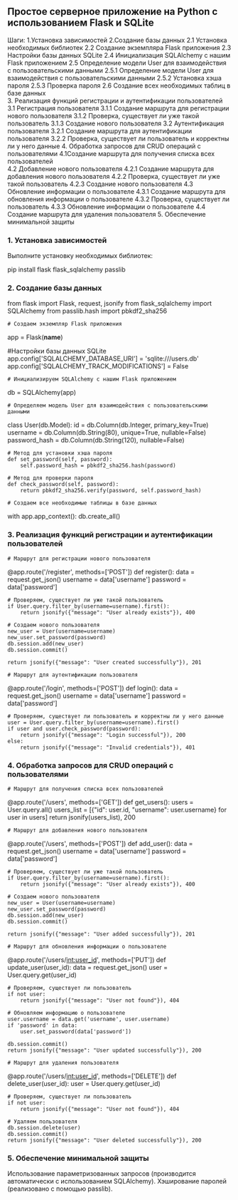 ## Простое серверное приложение на Python с использованием Flask и SQLite
Шаги:
  1.Установка зависимостей
  2.Создание базы данных
    2.1 Установка необходимых библиотек
    2.2 Создание экземпляра Flask приложения
    2.3 Настройки базы данных SQLite
    2.4 Инициализация SQLAlchemy с нашим Flask приложением
    2.5 Определение модели User для взаимодействия с пользовательскими данными
      2.5.1 Определение модели User для взаимодействия с пользовательскими данными
      2.5.2 Установка хэша пароля
      2.5.3 Проверка пароля
    2.6 Создание всех необходимых таблиц в базе данных  
  3. Реализация функций регистрации и аутентификации пользователей
    3.1 Регистрация пользователя
      3.1.1 Создание маршрута для регистрации нового пользователя
      3.1.2 Проверка, существует ли уже такой пользователь
      3.1.3 Создание нового пользователя
    3.2 Аутентификация пользователя 
      3.2.1 Создание маршрута для аутентификации пользователя 
      3.2.2 Проверка, существует ли пользователь и корректны ли у него данные
  4. Обработка запросов для CRUD операций с пользователями
    4.1Создание маршрута для получения списка всех пользователей  
    4.2 Добавление нового пользователя
      4.2.1 Создание маршрута для добавления нового пользователя
      4.2.2 Проверка, существует ли уже такой пользователь
      4.2.3 Создание нового пользователя
    4.3 Обновление информации о пользователе 
      4.3.1 Создание маршрута для обновления информации о пользователе
      4.3.2 Проверка, существует ли пользователь
      4.3.3 Обновление информации о пользователе
    4.4 Создание маршрута для удаления пользователя 
  5. Обеспечение минимальной защиты


### 1. Установка зависимостей
Выполните установку необходимых библиотек:

pip install flask flask_sqlalchemy passlib

### 2. Создание базы данных
   
from flask import Flask, request, jsonify
from flask_sqlalchemy import SQLAlchemy
from passlib.hash import pbkdf2_sha256


    # Cоздаем экземпляр Flask приложения
app = Flask(__name__)

#Настройки базы данных SQLite
app.config['SQLALCHEMY_DATABASE_URI'] = 'sqlite:///users.db'
app.config['SQLALCHEMY_TRACK_MODIFICATIONS'] = False

    # Инициализируем SQLAlchemy с нашим Flask приложением
db = SQLAlchemy(app)

    # Определяем модель User для взаимодействия с пользовательскими данными
class User(db.Model):
    id = db.Column(db.Integer, primary_key=True)
    username = db.Column(db.String(80), unique=True, nullable=False)
    password_hash = db.Column(db.String(120), nullable=False)


    # Метод для установки хэша пароля
    def set_password(self, password):
        self.password_hash = pbkdf2_sha256.hash(password)

    # Метод для проверки пароля
    def check_password(self, password):
        return pbkdf2_sha256.verify(password, self.password_hash)

    # Создаем все необходимые таблицы в базе данных
with app.app_context():
    db.create_all()


### 3. Реализация функций регистрации и аутентификации пользователей

    # Маршрут для регистрации нового пользователя
@app.route('/register', methods=['POST'])
def register():
    data = request.get_json()
    username = data['username']
    password = data['password']

    # Проверяем, существует ли уже такой пользователь
    if User.query.filter_by(username=username).first():
        return jsonify({"message": "User already exists"}), 400

    # Создаем нового пользователя
    new_user = User(username=username)
    new_user.set_password(password)
    db.session.add(new_user)
    db.session.commit()

    return jsonify({"message": "User created successfully"}), 201

    # Маршрут для аутентификации пользователя
@app.route('/login', methods=['POST'])
def login():
    data = request.get_json()
    username = data['username']
    password = data['password']

    # Проверяем, существует ли пользователь и корректны ли у него данные
    user = User.query.filter_by(username=username).first()
    if user and user.check_password(password):
        return jsonify({"message": "Login successful"}), 200
    else:
        return jsonify({"message": "Invalid credentials"}), 401


### 4. Обработка запросов для CRUD операций с пользователями

    # Маршрут для получения списка всех пользователей
@app.route('/users', methods=['GET'])
def get_users():
    users = User.query.all()
    users_list = [{"id": user.id, "username": user.username} for user in users]
    return jsonify(users_list), 200

    # Маршрут для добавления нового пользователя
@app.route('/users', methods=['POST'])
def add_user():
    data = request.get_json()
    username = data['username']
    password = data['password']

    # Проверяем, существует ли уже такой пользователь
    if User.query.filter_by(username=username).first():
        return jsonify({"message": "User already exists"}), 400

    # Создаем нового пользователя
    new_user = User(username=username)
    new_user.set_password(password)
    db.session.add(new_user)
    db.session.commit()

    return jsonify({"message": "User added successfully"}), 201

    # Маршрут для обновления информации о пользователе
@app.route('/users/<int:user_id>', methods=['PUT'])
def update_user(user_id):
    data = request.get_json()
    user = User.query.get(user_id)

    # Проверяем, существует ли пользователь
    if not user:
        return jsonify({"message": "User not found"}), 404

    # Обновляем информацию о пользователе
    user.username = data.get('username', user.username)
    if 'password' in data:
        user.set_password(data['password'])

    db.session.commit()
    return jsonify({"message": "User updated successfully"}), 200

    # Маршрут для удаления пользователя
@app.route('/users/<int:user_id>', methods=['DELETE'])
def delete_user(user_id):
    user = User.query.get(user_id)

    # Проверяем, существует ли пользователь
    if not user:
        return jsonify({"message": "User not found"}), 404

    # Удаляем пользователя
    db.session.delete(user)
    db.session.commit()
    return jsonify({"message": "User deleted successfully"}), 200
### 5. Обеспечение минимальной защиты
Использование параметризованных запросов (производится автоматически с использованием SQLAlchemy).
Хэширование паролей (реализовано с помощью passlib).
